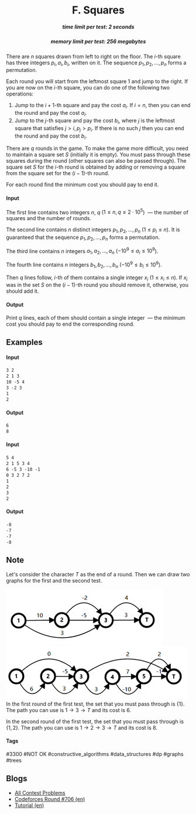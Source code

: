 <h1 style='text-align: center;'> F. Squares</h1>

<h5 style='text-align: center;'>time limit per test: 2 seconds</h5>
<h5 style='text-align: center;'>memory limit per test: 256 megabytes</h5>

There are $n$ squares drawn from left to right on the floor. The $i$-th square has three integers $p_i,a_i,b_i$, written on it. The sequence $p_1,p_2,\dots,p_n$ forms a permutation.

Each round you will start from the leftmost square $1$ and jump to the right. If you are now on the $i$-th square, you can do one of the following two operations:

1. Jump to the $i+1$-th square and pay the cost $a_i$. If $i=n$, then you can end the round and pay the cost $a_i$.
2. Jump to the $j$-th square and pay the cost $b_i$, where $j$ is the leftmost square that satisfies $j > i, p_j > p_i$. If there is no such $j$ then you can end the round and pay the cost $b_i$.

There are $q$ rounds in the game. To make the game more difficult, you need to maintain a square set $S$ (initially it is empty). You must pass through these squares during the round (other squares can also be passed through). The square set $S$ for the $i$-th round is obtained by adding or removing a square from the square set for the $(i-1)$-th round. 

For each round find the minimum cost you should pay to end it.

#### Input

The first line contains two integers $n$, $q$ ($1\le n,q\le 2 \cdot 10^5$)  — the number of squares and the number of rounds.

The second line contains $n$ distinct integers $p_1,p_2,\dots,p_n$ ($1\le p_i\le n$). It is guaranteed that the sequence $p_1,p_2,\dots,p_n$ forms a permutation.

The third line contains $n$ integers $a_1,a_2,\ldots,a_n$ ($-10^9\le a_i\le 10^9$).

The fourth line contains $n$ integers $b_1,b_2,\dots,b_n$ ($-10^9\le b_i\le 10^9$).

Then $q$ lines follow, $i$-th of them contains a single integer $x_i$ ($1\le x_i\le n$). If $x_i$ was in the set $S$ on the $(i-1)$-th round you should remove it, otherwise, you should add it.

#### Output

Print $q$ lines, each of them should contain a single integer  — the minimum cost you should pay to end the corresponding round.

## Examples

#### Input


```text
3 2
2 1 3
10 -5 4
3 -2 3
1
2
```
#### Output


```text
6
8
```
#### Input


```text
5 4
2 1 5 3 4
6 -5 3 -10 -1
0 3 2 7 2
1
2
3
2
```
#### Output


```text
-8
-7
-7
-8
```
## Note

Let's consider the character $T$ as the end of a round. Then we can draw two graphs for the first and the second test.

 ![](images/49d77053fa9b533819aac71d56620e7383e050d9.png) ![](images/1e0aab0ce61b43a9127fb22e8dd7255a712ca54e.png) In the first round of the first test, the set that you must pass through is $\{1\}$. The path you can use is $1\to 3\to T$ and its cost is $6$.

In the second round of the first test, the set that you must pass through is $\{1,2\}$. The path you can use is $1\to 2\to 3\to T$ and its cost is $8$.



#### Tags 

#3300 #NOT OK #constructive_algorithms #data_structures #dp #graphs #trees 

## Blogs
- [All Contest Problems](../Codeforces_Round_706_(Div._1).md)
- [Codeforces Round #706 (en)](../blogs/Codeforces_Round_706_(en).md)
- [Tutorial (en)](../blogs/Tutorial_(en).md)
